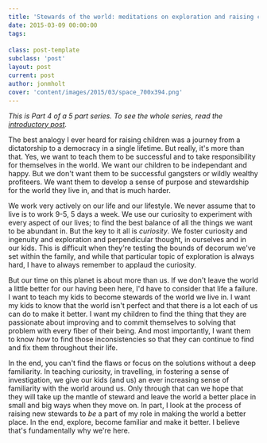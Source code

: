 ```yaml
---
title: 'Stewards of the world: meditations on exploration and raising children'
date: 2015-03-09 00:00:00 
tags: 

class: post-template
subclass: 'post'
layout: post
current: post
author: jonmholt
cover: 'content/images/2015/03/space_700x394.png'
---
```

<img src="/content/images/2015/03/space_700x394-2.png" style='display:none'>

*This is Part 4 of a 5 part series.  To see the whole series, read the [introductory post](/five-meditations).*

The best analogy I ever heard for raising children was a journey from a dictatorship to a democracy in a single lifetime.  But really, it's more than that.  Yes, we want to teach them to be successful and to take responsibility for themselves in the world.  We want our children to be independant and happy.  But we don't want them to be successful gangsters or wildly wealthy profiteers.  We want them to develop a sense of purpose and stewardship for the world they live in, and that is much harder.

We work very actively on our life and our lifestyle.  We never assume that to live is to work 9-5, 5 days a week.  We use our curiosity to experiment with every aspect of our lives; to find the best balance of all the things we want to be abundant in.  But the key to it all is *curiosity*.  We foster curiosity and ingenuity and exploration and perpendicular thought, in ourselves and in our kids.  This is difficult when they're testing the bounds of decorum we've set within the family, and while that particular topic of exploration is always hard, I have to always remember to applaud the curiosity.

But our time on this planet is about more than us.  If we don't leave the world a little better for our having been here, I'd have to consider that life a failure. I want to teach my kids to become stewards of the world we live in.  I want my kids to know that the world isn't perfect and that there is a lot each of us can do to make it better.  I want my children to find the thing that they are passionate about improving and to commit themselves to solving that problem with every fiber of their being.  And most importantly, I want them to know *how* to find those inconsistencies so that they can continue to find and fix them throughout their life.

In the end, you can't find the flaws or focus on the solutions without a deep familiarity.  In teaching curiosity, in travelling, in fostering a sense of investigation, we give our kids (and us) an ever increasing sense of familiarity with the world around us.  Only through that can we hope that they will take up the mantle of steward and leave the world a better place in small and big ways when they move on.  In part, I look at the process of raising new stewards to *be* a part of my role in making the world a better place.  In the end, explore, become familiar and make it better.  I believe that's fundamentally why we're here.
